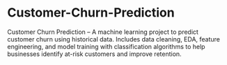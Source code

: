 # Customer-Churn-Prediction
Customer Churn Prediction – A machine learning project to predict customer churn using historical data. Includes data cleaning, EDA, feature engineering, and model training with classification algorithms to help businesses identify at-risk customers and improve retention.

